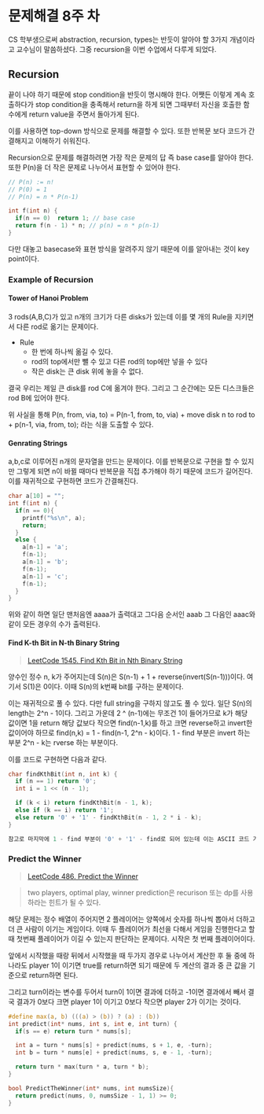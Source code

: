 # 문제해결 8주 차

CS 학부생으로써 abstraction, recursion, types는 반듯이 알아야 할 3가지 개념이라고 교수님이 말씀하셨다. 그중 recursion을 이번 수업에서 다루게 되었다.

## Recursion

끝이 나야 하기 때문에 stop condition을 반듯이 명시해야 한다. 어쨋든 이렇게 계속 호출하다가 stop condition을 충족해서 return을 하게 되면 그때부터 자신을 호출한 함수에게 return value을 주면서 돌아가게 된다.

이를 사용하면 top-down 방식으로 문제를 해결할 수 있다. 또한 반복문 보다 코드가 간결해지고 이해하기 쉬워진다.

Recursion으로 문제를 해결하려면 가장 작은 문제의 답 즉 base case를 알아야 한다. 또한 P(n)을 더 작은 문제로 나누어서 표현할 수 있어야 한다.

```c
// P(n) := n!
// P(0) = 1
// P(n) = n * P(n-1)

int f(int n) {
  if(n == 0)  return 1; // base case
  return f(n - 1) * n; // p(n) = n * p(n-1)
}
```

다만 대놓고 basecase와 표현 방식을 알려주지 않기 때문에 이를 알아내는 것이 key point이다.

### Example of Recursion

#### Tower of Hanoi Problem

3 rods(A,B,C)가 있고 n개의 크기가 다른 disks가 있는데 이를 몇 개의 Rule을 지키면서 다른 rod로 옮기는 문제이다.

- Rule
  - 한 번에 하나씩 옮길 수 있다.
  - rod의 top에서만 뺄 수 있고 다른 rod의 top에만 넣을 수 있다
  - 작은 disk는 큰 disk 위에 놓을 수 없다.

결국 우리는 제일 큰 disk를 rod C에 옮겨야 한다. 그리고 그 순간에는 모든 디스크들은 rod B에 있어야 한다.

위 사실을 통해 P(n, from, via, to) = P(n-1, from, to, via) + move disk n to rod to + p(n-1, via, from, to); 라는 식을 도출할 수 있다.

#### Genrating Strings

a,b,c로 이루어진 n개의 문자열을 만드는 문제이다. 이를 반복문으로 구현을 할 수 있지만 그렇게 되면 n이 바뀔 때마다 반복문을 직접 추가해야 하기 때문에 코드가 길어진다. 이를 재귀적으로 구현하면 코드가 간결해진다.

```c
char a[10] = "";
int f(int n) {
  if(n == 0){
    printf("%s\n", a);
    return;
  }
  else {
    a[n-1] = 'a';
    f(n-1);
    a[n-1] = 'b';
    f(n-1);
    a[n-1] = 'c';
    f(n-1);
  }
}
```

위와 같이 하면 일단 맨처음엔 aaaa가 출력대고 그다음 순서인 aaab 그 다음인 aaac와 같이 모든 경우의 수가 출력된다.

#### Find K-th Bit in N-th Binary String

> [LeetCode 1545. Find Kth Bit in Nth Binary String](https://leetcode.com/problems/find-kth-bit-in-nth-binary-string/)

양수인 정수 n, k가 주어지는데 S(n)은 S(n-1) + 1 + reverse(invert(S(n-1)))이다. 여기서 S(1)은 0이다. 이때 S(n)의 k번째 bit를 구하는 문제이다.

이는 재귀적으로 풀 수 있다. 다만 full string을 구하지 않고도 풀 수 있다. 일단 S(n)의 length는 2^n - 1이다. 그리고 가운데 2 ^ (n-1)에는 무조건 1이 들어가므로 k가 해당 값이면 1을 return 해당 값보다 작으면 find(n-1,k)를 하고 크면 reverse하고 invert한 값이어야 하므로 find(n,k) = 1 - find(n-1, 2^n - k)이다. 1 - find 부분은 invert 하는 부분 2^n - k는 rverse 하는 부분이다.

이를 코드로 구현하면 다음과 같다.

```c
char findKthBit(int n, int k) {
  if (n == 1) return '0';
  int i = 1 << (n - 1);

  if (k < i) return findKthBit(n - 1, k);
  else if (k == i) return '1';
  else return '0' + '1' - findKthBit(n - 1, 2 * i - k);
}

참고로 마지막에 1 - find 부분이 '0' + '1' - find로 되어 있는데 이는 ASCII 코드 기준으로 연산을 하고자 '0'을 추가하여 return 값도 '0'과 '1'이 되도록 했다.
```

### Predict the Winner

> [LeetCode 486. Predict the Winner](https://leetcode.com/problems/predict-the-winner/)

> two players, optimal play, winner prediction은 recurison 또는 dp를 사용하라는 힌트가 될 수 있다.

해당 문제는 정수 배열이 주어지면 2 플레이어는 양쪽에서 숫자를 하나씩 뽑아서 더하고 더 큰 사람이 이기는 게임이다. 이때 두 플레이어가 최선을 다해서 게임을 진행한다고 할 때 첫번째 플레이어가 이길 수 있는지 판단하는 문제이다. 시작은 첫 번째 플레이어이다.

앞에서 시작했을 때랑 뒤에서 시작했을 때 두가지 경우로 나누어서 계산한 후 둘 중에 하나라도 player 1이 이기면 true를 return하면 되기 때문에 두 계산의 결과 중 큰 값을 기준으로 return하면 된다.

그리고 turn이라는 변수를 두어서 turn이 1이면 결과에 더하고 -1이면 결과에서 빼서 결국 결과가 0보다 크면 player 1이 이기고 0보다 작으면 player 2가 이기는 것이다.

```c
#define max(a, b) (((a) > (b)) ? (a) : (b))
int predict(int* nums, int s, int e, int turn) {
  if(s == e) return turn * nums[s];

  int a = turn * nums[s] + predict(nums, s + 1, e, -turn);
  int b = turn * nums[e] + predict(nums, s, e - 1, -turn);

  return turn * max(turn * a, turn * b);
}

bool PredictTheWinner(int* nums, int numsSize){
  return predict(nums, 0, numsSize - 1, 1) >= 0;
}
```
